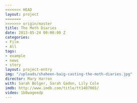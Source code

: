 ```yaml
---
<<<<<<< HEAD
layout: project
=======
>>>>>>> origin/master
title: The Moth Diaries
date: 2013-05-24 00:00:00 Z
categories:
- Film
- All
tags:
- example
- news
- story
layout: project-entry
img: "/uploads/shaheen-baig-casting-the-moth-diaries.jpg"
director: Mary Harron
with: Sarah Bolger, Sarah Gadon, Lily Cole
imdb: http://www.imdb.com/title/tt1407065/
video: 1b8wageedp
---
```



